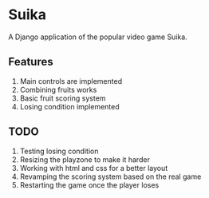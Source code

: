 # Suika

A Django application of the popular video game Suika.

## Features

1. Main controls are implemented
2. Combining fruits works
3. Basic fruit scoring system
4. Losing condition implemented

## TODO

1. Testing losing condition
2. Resizing the playzone to make it harder
3. Working with html and css for a better layout
4. Revamping the scoring system based on the real game
5. Restarting the game once the player loses



